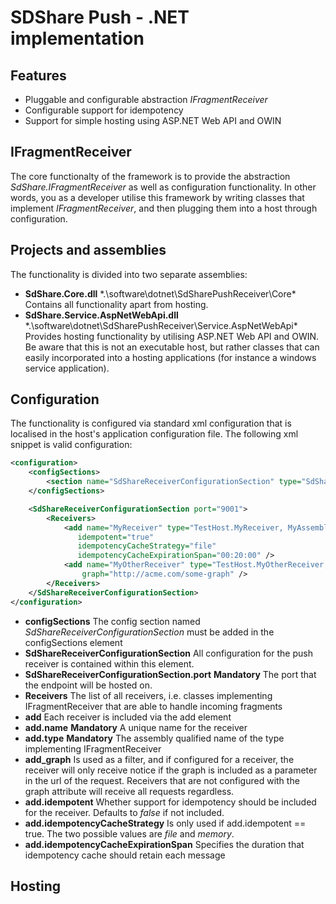 SDShare Push - .NET implementation
==================================

Features
--------

* Pluggable and configurable abstraction *IFragmentReceiver*
* Configurable support for idempotency
* Support for simple hosting using ASP.NET Web API and OWIN

IFragmentReceiver
-----------------
The core functionalty of the framework is to provide the abstraction *SdShare.IFragmentReceiver* as well as configuration functionality. In other words, you as a developer utilise this framework by writing classes that implement *IFragmentReceiver*, and then plugging them into a host through configuration.

Projects and assemblies
-----------------------
The functionality is divided into two separate assemblies:

* __SdShare.Core.dll__ *.\software\dotnet\SdSharePushReceiver\Core\* Contains all functionality apart from hosting.
* __SdShare.Service.AspNetWebApi.dll__ *.\software\dotnet\SdSharePushReceiver\Service.AspNetWebApi\* Provides hosting functionality by utilising ASP.NET Web API and OWIN. Be aware that this is not an executable host, but rather classes that can easily incorporated into a hosting applications (for instance a windows service application).

Configuration
-------------
The functionality is configured via standard xml configuration that is localised in the host's application configuration file. The following xml snippet is valid configuration:

```xml
<configuration>
    <configSections>
        <section name="SdShareReceiverConfigurationSection" type="SdShare.Configuration.SdShareReceiverConfigurationSection, SdShare.Core"/>
    </configSections>

    <SdShareReceiverConfigurationSection port="9001">
        <Receivers>
            <add name="MyReceiver" type="TestHost.MyReceiver, MyAssembly" 
               idempotent="true"
               idempotencyCacheStrategy="file"
               idempotencyCacheExpirationSpan="00:20:00" />
            <add name="MyOtherReceiver" type="TestHost.MyOtherReceiver, MyAssembly"
                graph="http://acme.com/some-graph" />
        </Receivers>
    </SdShareReceiverConfigurationSection>
</configuration>
```

* __configSections__ The config section named *SdShareReceiverConfigurationSection* must be added in the configSections element
* __SdShareReceiverConfigurationSection__ All configuration for the push receiver is contained within this element.
* __SdShareReceiverConfigurationSection.port__ __Mandatory__ The port that the endpoint will be hosted on.
* __Receivers__ The list of all receivers, i.e. classes implementing IFragmentReceiver that are able to handle incoming fragments
* __add__ Each receiver is included via the add element
* __add.name__ __Mandatory__ A unique name for the receiver
* __add.type__ __Mandatory__ The assembly qualified name of the type implementing IFragmentReceiver
* __add_graph__ Is used as a filter, and if configured for a receiver, the receiver will only receive notice if the graph is included as a parameter in the url of the request. Receivers that are not configured with the graph attribute will receive all requests regardless.
* __add.idempotent__ Whether support for idempotency should be included for the receiver. Defaults to *false* if not included.
* __add.idempotencyCacheStrategy__ Is only used if add.idempotent == true. The two possible values are *file* and *memory*.
* __add.idempotencyCacheExpirationSpan__ Specifies the duration that idempotency cache should retain each message

Hosting
-------